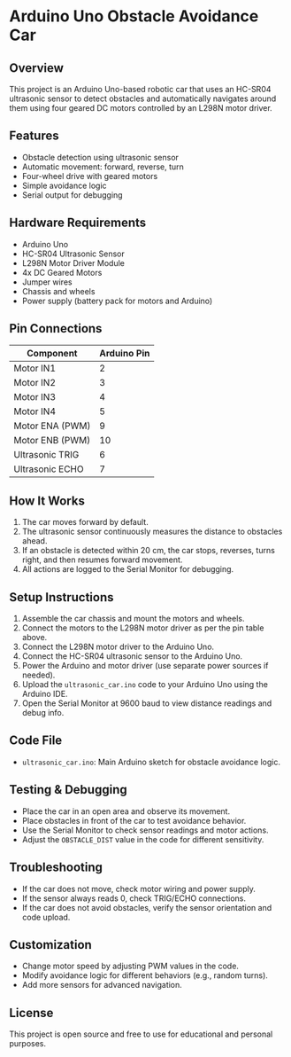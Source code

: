 # Arduino Uno Obstacle Avoidance Car

## Overview
This project is an Arduino Uno-based robotic car that uses an HC-SR04 ultrasonic sensor to detect obstacles and automatically navigates around them using four geared DC motors controlled by an L298N motor driver.

## Features
- Obstacle detection using ultrasonic sensor
- Automatic movement: forward, reverse, turn
- Four-wheel drive with geared motors
- Simple avoidance logic
- Serial output for debugging

## Hardware Requirements
- Arduino Uno
- HC-SR04 Ultrasonic Sensor
- L298N Motor Driver Module
- 4x DC Geared Motors
- Jumper wires
- Chassis and wheels
- Power supply (battery pack for motors and Arduino)

## Pin Connections
| Component         | Arduino Pin |
|-------------------|-------------|
| Motor IN1         | 2           |
| Motor IN2         | 3           |
| Motor IN3         | 4           |
| Motor IN4         | 5           |
| Motor ENA (PWM)   | 9           |
| Motor ENB (PWM)   | 10          |
| Ultrasonic TRIG   | 6           |
| Ultrasonic ECHO   | 7           |

## How It Works
1. The car moves forward by default.
2. The ultrasonic sensor continuously measures the distance to obstacles ahead.
3. If an obstacle is detected within 20 cm, the car stops, reverses, turns right, and then resumes forward movement.
4. All actions are logged to the Serial Monitor for debugging.

## Setup Instructions
1. Assemble the car chassis and mount the motors and wheels.
2. Connect the motors to the L298N motor driver as per the pin table above.
3. Connect the L298N motor driver to the Arduino Uno.
4. Connect the HC-SR04 ultrasonic sensor to the Arduino Uno.
5. Power the Arduino and motor driver (use separate power sources if needed).
6. Upload the `ultrasonic_car.ino` code to your Arduino Uno using the Arduino IDE.
7. Open the Serial Monitor at 9600 baud to view distance readings and debug info.

## Code File
- `ultrasonic_car.ino`: Main Arduino sketch for obstacle avoidance logic.

## Testing & Debugging
- Place the car in an open area and observe its movement.
- Place obstacles in front of the car to test avoidance behavior.
- Use the Serial Monitor to check sensor readings and motor actions.
- Adjust the `OBSTACLE_DIST` value in the code for different sensitivity.

## Troubleshooting
- If the car does not move, check motor wiring and power supply.
- If the sensor always reads 0, check TRIG/ECHO connections.
- If the car does not avoid obstacles, verify the sensor orientation and code upload.

## Customization
- Change motor speed by adjusting PWM values in the code.
- Modify avoidance logic for different behaviors (e.g., random turns).
- Add more sensors for advanced navigation.

## License
This project is open source and free to use for educational and personal purposes.